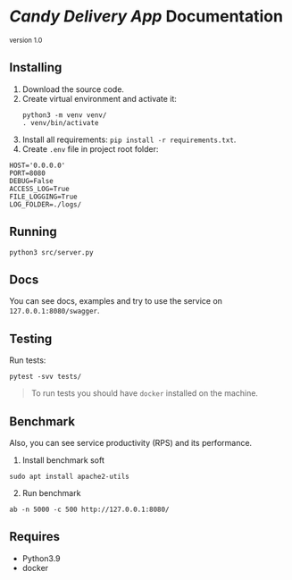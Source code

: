 # _Candy Delivery App_ Documentation
<small> version 1.0 </small>

## Installing
1. Download the source code.
2. Create virtual environment and activate it:
   ```shell
   python3 -m venv venv/
   . venv/bin/activate
   ```
3. Install all requirements: `pip install -r requirements.txt`.
4. Create `.env` file in project root folder:
```editorconfig
HOST='0.0.0.0'
PORT=8080
DEBUG=False
ACCESS_LOG=True
FILE_LOGGING=True
LOG_FOLDER=./logs/
```


## Running
```shell
python3 src/server.py
```


## Docs
You can see docs, examples and try to use the service on `127.0.0.1:8080/swagger`.


## Testing
Run tests:
```shell
pytest -svv tests/
```

> To run tests you should have `docker` installed on the machine.


## Benchmark
Also, you can see service productivity (RPS) and its performance.

1. Install benchmark soft
```shell
sudo apt install apache2-utils
```
2. Run benchmark
```shell
ab -n 5000 -c 500 http://127.0.0.1:8080/
```


## Requires
* Python3.9
* docker